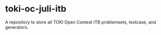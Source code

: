 # toki-oc-juli-itb
A repository to store all TOKI Open Contest ITB problemsets, testcase, and generators.
